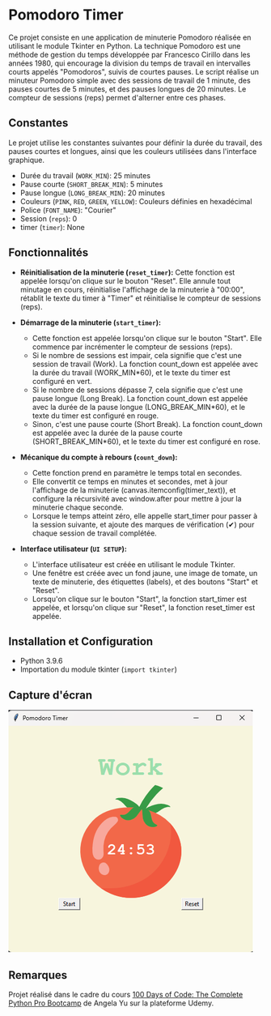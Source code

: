 # Pomodoro Timer

Ce projet consiste en une application de minuterie Pomodoro réalisée en utilisant le module Tkinter en Python. La technique Pomodoro est une méthode de gestion du temps développée par Francesco Cirillo dans les années 1980, qui encourage la division du temps de travail en intervalles courts appelés "Pomodoros", suivis de courtes pauses. Le script réalise un minuteur Pomodoro simple avec des sessions de travail de 1 minute, des pauses courtes de 5 minutes, et des pauses longues de 20 minutes. Le compteur de sessions (reps) permet d'alterner entre ces phases.

## Constantes

Le projet utilise les constantes suivantes pour définir la durée du travail, des pauses courtes et longues, ainsi que les couleurs utilisées dans l'interface graphique.

- Durée du travail (`WORK_MIN`): 25 minutes
- Pause courte (`SHORT_BREAK_MIN`): 5 minutes
- Pause longue (`LONG_BREAK_MIN`): 20 minutes
- Couleurs (`PINK`, `RED`, `GREEN`, `YELLOW`): Couleurs définies en hexadécimal
- Police (`FONT_NAME`): "Courier"
- Session (`reps`): 0
- timer (`timer`): None
  
## Fonctionnalités

- **Réinitialisation de la minuterie (`reset_timer`):** Cette fonction est appelée lorsqu'on clique sur le bouton "Reset". Elle annule tout minutage en cours, réinitialise l'affichage de la minuterie à "00:00", rétablit le texte du timer à "Timer" et réinitialise le compteur de sessions (reps).
  
- **Démarrage de la minuterie (`start_timer`):**
  - Cette fonction est appelée lorsqu'on clique sur le bouton "Start". Elle commence par incrémenter le compteur de sessions (reps).
  - Si le nombre de sessions est impair, cela signifie que c'est une session de travail (Work). La fonction count_down est appelée avec la durée du travail (WORK_MIN*60), et le texte du timer est configuré en vert.
  - Si le nombre de sessions dépasse 7, cela signifie que c'est une pause longue (Long Break). La fonction count_down est appelée avec la durée de la pause longue (LONG_BREAK_MIN*60), et le texte du timer est configuré en rouge.
  - Sinon, c'est une pause courte (Short Break). La fonction count_down est appelée avec la durée de la pause courte (SHORT_BREAK_MIN*60), et le texte du timer est configuré en rose.

- **Mécanique du compte à rebours (`count_down`):**
  - Cette fonction prend en paramètre le temps total en secondes.
  - Elle convertit ce temps en minutes et secondes, met à jour l'affichage de la minuterie (canvas.itemconfig(timer_text)), et configure la récursivité avec window.after pour mettre à jour la minuterie chaque seconde.
  - Lorsque le temps atteint zéro, elle appelle start_timer pour passer à la session suivante, et ajoute des marques de vérification (✔) pour chaque session de travail complétée.

- **Interface utilisateur (`UI SETUP`):**
  - L'interface utilisateur est créée en utilisant le module Tkinter.
  - Une fenêtre est créée avec un fond jaune, une image de tomate, un texte de minuterie, des étiquettes (labels), et des boutons "Start" et "Reset".
  - Lorsqu'on clique sur le bouton "Start", la fonction start_timer est appelée, et lorsqu'on clique sur "Reset", la fonction reset_timer est appelée. 

## Installation et Configuration

- Python 3.9.6
- Importation du module tkinter (`import tkinter`)

## Capture d'écran

![Pomodoro Timer](assets/screenshot.png)

## Remarques

Projet réalisé dans le cadre du cours [100 Days of Code: The Complete Python Pro Bootcamp](https://www.udemy.com/course/100-days-of-code/) de Angela Yu sur la plateforme Udemy.

